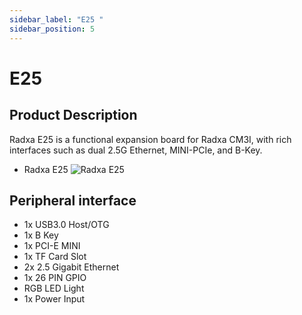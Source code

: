 ```yaml
---
sidebar_label: "E25 "
sidebar_position: 5
---
```


# E25

## Product Description

Radxa E25 is a functional expansion board for Radxa CM3I, with rich interfaces such as dual 2.5G Ethernet, MINI-PCIe, and B-Key.

- Radxa E25
  ![Radxa E25](/img/cm3i/e25/e25-overview.webp)

## Peripheral interface

- 1x USB3.0 Host/OTG
- 1x B Key
- 1x PCI-E MINI
- 1x TF Card Slot
- 2x 2.5 Gigabit Ethernet
- 1x 26 PIN GPIO
- RGB LED Light
- 1x Power Input
